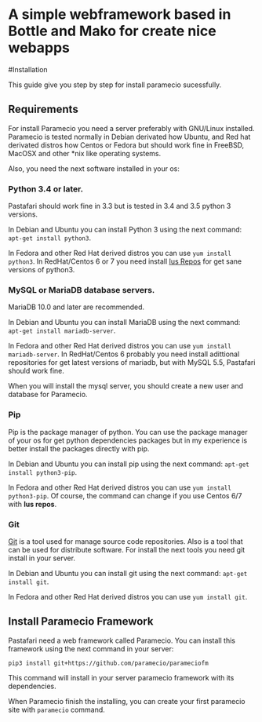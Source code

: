 # A simple webframework based in Bottle and Mako for create nice webapps

#Installation

This guide give you step by step for install paramecio sucessfully.

## Requirements

For install Paramecio you need a server preferably with GNU/Linux installed. Paramecio is tested normally in Debian derivated how Ubuntu, and Red hat derivated distros how Centos or Fedora but should work fine in FreeBSD, MacOSX and other *nix like operating systems.

Also, you need the next software installed  in  your os:

### Python 3.4 or later. 

Pastafari should work fine in 3.3 but is tested in 3.4 and 3.5 python 3 versions.

In Debian and Ubuntu you can install Python 3 using the next command: `apt-get install python3`.

In Fedora and other Red Hat derived distros you can use `yum install python3`. In RedHat/Centos 6 or 7 you need install [Ius Repos](https://ius.io/GettingStarted/) for get sane versions of python3.

### MySQL or MariaDB database servers. 

MariaDB 10.0 and later are recommended.

In Debian and Ubuntu you can install MariaDB using the next command: `apt-get install mariadb-server`.

In Fedora and other Red Hat derived distros you can use `yum install mariadb-server`. 
In RedHat/Centos 6 probably you need install adittional repositories for get latest versions of mariadb, but with MySQL 5.5, Pastafari should work fine.

When you will install the mysql server, you should create a new user and database for Paramecio.

### Pip

Pip is the package manager of python. You can use the package manager of your os for get python dependencies packages but in my experience is better install the packages directly with pip. 

In Debian and Ubuntu you can install pip using the next command: `apt-get install python3-pip`.

In Fedora and other Red Hat derived distros you can use `yum install python3-pip`. Of course, the command can change if you use Centos 6/7 with **Ius repos**.

### Git

[Git](https://git-scm.com/) is a tool used for manage source code repositories. Also is a tool that can be used for distribute software. For install the next tools you need git install in your server.

In Debian and Ubuntu you can install git using the next command: `apt-get install git`.

In Fedora and other Red Hat derived distros you can use `yum install git`.

## Install Paramecio Framework

Pastafari need a web framework called Paramecio. You can install this framework using the next command in your server:

`pip3 install git+https://github.com/paramecio/parameciofm`

This command will install in your server paramecio framework with its dependencies.

When Paramecio finish the installing, you can create your first paramecio site with `paramecio` command.



